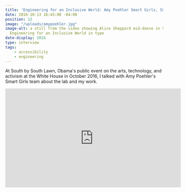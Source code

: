 ```yaml
---
title: 'Engineering for an Inclusive World: Amy Poehler Smart Girls, SXSL'
date: 2016-10-13 16:43:00 -04:00
position: 12
image: "/uploads/amypoehler.jpg"
image-alt: a still from the video showing Alice Sheppard mid-dance in Seoul, with
  Engineering for an Inclusive World in type
date-display: 2016
type: interview
tags: 
    - accessibility
    - engineering
---
```


At South by South Lawn, Obama's public event on the arts, technology, and activism at the White House in October 2016, I talked with Amy Poehler's Smart Girls team about the lab and my work. 

<iframe width="560" height="315" src="https://www.youtube.com/embed/Arbk_xnXUcc" frameborder="0" allowfullscreen></iframe>
